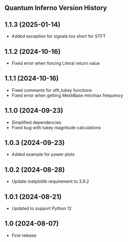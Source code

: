 ## Quantum Inferno Version History

## 1.1.3 (2025-01-14)
- Added exception for signals too short for STFT

## 1.1.2 (2024-10-16)
- Fixed error when forcing Literal return value

## 1.1.1 (2024-10-16)
- Fixed comments for stft_tukey functions
- Fixed error when getting MeshBase min/max frequency

## 1.1.0 (2024-09-23)
- Simplified dependencies
- Fixed bug with tukey magnitude calculations

## 1.0.3 (2024-09-23)
- Added example for power plots

## 1.0.2 (2024-08-28)
- Update matplotlib requirement to 3.9.2

## 1.0.1 (2024-08-21)
- Updated to support Python 12

## 1.0 (2024-08-07)
- First release